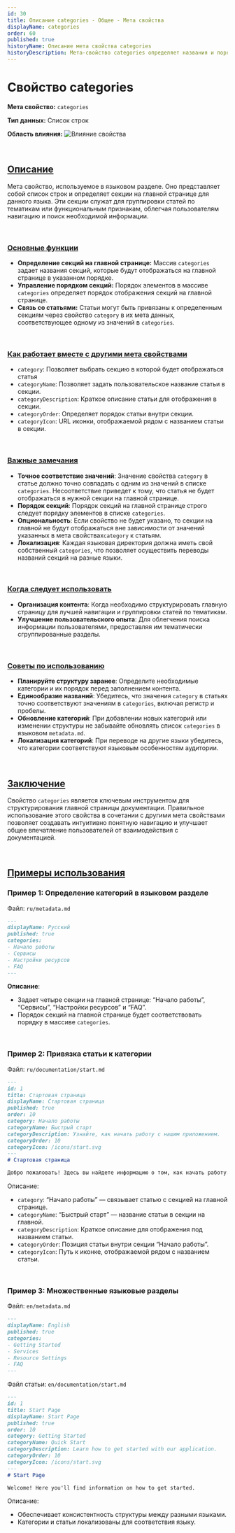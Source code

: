 ```yaml
---
id: 30
title: Описание categories - Общее - Мета свойства
displayName: categories
order: 60
published: true
historyName: Описание мета свойства categories
historyDescription: Мета-свойство categories определяет названия и порядок секций на главной странице.
---
```


# Свойство categories

**Мета свойство:** `categories`

**Тип данных:** Список строк

**Область влияния:**
![Влияние cвойства](https://raw.githubusercontent.com/SolarSpaceTech/product-documentation-content/refs/heads/main/ru/markdown/images/category.png)

<br/>

## [Описание](description)

Мета свойство, используемое в языковом разделе. Оно представляет собой список строк и определяет секции на главной странице для данного языка.
Эти секции служат для группировки статей по тематикам или функциональным признакам, облегчая пользователям навигацию и поиск необходимой информации.

<br/>

### [Основные функции](basic-functions)

- **Определение секций на главной странице:** Массив `categories` задает названия секций, которые будут отображаться на главной странице в указанном порядке.
-	**Управление порядком секций:** Порядок элементов в массиве `categories` определяет порядок отображения секций на главной странице.
-	**Связь со статьями:** Статьи могут быть привязаны к определенным секциям через свойство `category` в их мета данных, соответствующее одному
из значений в `categories`.

<br/>

### [Как работает вместе с другими мета свойствами](with-other-properties)

- `category`: Позволяет выбрать секцию в которой будет отображаться статья
-	`categoryName`: Позволяет задать пользовательское название статьи в секции.
-	`categoryDescription`: Краткое описание статьи для отображения в секции.
-	`categoryOrder`: Определяет порядок статьи внутри секции.
-	`categoryIcon`: URL иконки, отображаемой рядом с названием статьи в секции.

<br/>

### [Важные замечания](notes)

-	**Точное соответствие значений**: Значение свойства `category` в статье должно точно совпадать с одним из значений в списке `categories`.
Несоответствие приведет к тому, что статья не будет отображаться в нужной секции на главной странице.
-	**Порядок секций**: Порядок секций на главной странице строго следует порядку элементов в списке `categories`.
-	**Опциональность**: Если свойство не будет указано, то секции на главной не будут отображаться вне зависимости от значений указанных
в мета свойствах`category` к статьям.
-	**Локализация**: Каждая языковая директория должна иметь свой собственный `categories`, что позволяет осуществить переводы названий секций
на разные языки.

<br/>

### [Когда следует использовать](when-to-use)

-	**Организация контента**: Когда необходимо структурировать главную страницу для лучшей навигации и группировки статей по тематикам.
-	**Улучшение пользовательского опыта**: Для облегчения поиска информации пользователями, предоставляя им тематически сгруппированные разделы.

<br/>

### [Советы по использованию](advice)

-	**Планируйте структуру заранее**: Определите необходимые категории и их порядок перед заполнением контента.
-	**Единообразие названий**: Убедитесь, что значения `category` в статьях точно соответствуют значениям в `categories`, включая регистр и пробелы.
-	**Обновление категорий**: При добавлении новых категорий или изменении структуры не забывайте обновлять список `categories` в языковом `metadata.md`.
-	**Локализация категорий**: При переводе на другие языки убедитесь, что категории соответствуют языковым особенностям аудитории.

<br/>

## [Заключение](conclusion)

Свойство `categories` является ключевым инструментом для структурирования главной страницы документации. Правильное использование этого свойства
в сочетании с другими мета свойствами позволяет создавать интуитивно понятную навигацию и улучшает общее впечатление пользователей от взаимодействия
с документацией.

<br/>

## [Примеры использования](examples)

### Пример 1: Определение категорий в языковом разделе

Файл: `ru/metadata.md`

```markdown
---
displayName: Русский
published: true
categories:
- Начало работы
- Сервисы
- Настройки ресурсов
- FAQ
---
```

**Описание**:

-	Задает четыре секции на главной странице: “Начало работы”, “Сервисы”, “Настройки ресурсов” и “FAQ”.
-	Порядок секций на главной странице будет соответствовать порядку в массиве `categories`.

<br/>

### Пример 2: Привязка статьи к категории

Файл: `ru/documentation/start.md`

```markdown
---
id: 1
title: Стартовая страница
displayName: Стартовая страница
published: true
order: 10
category: Начало работы
categoryName: Быстрый старт
categoryDescription: Узнайте, как начать работу с нашим приложением.
categoryOrder: 10
categoryIcon: /icons/start.svg
---
# Стартовая страница

Добро пожаловать! Здесь вы найдете информацию о том, как начать работу.

```

Описание:

-	`category`: “Начало работы” — связывает статью с секцией на главной странице.
-	`categoryName`: “Быстрый старт” — название статьи в секции на главной.
-	`categoryDescription`: Краткое описание для отображения под названием статьи.
-	`categoryOrder`: Позиция статьи внутри секции “Начало работы”.
-	`categoryIcon`: Путь к иконке, отображаемой рядом с названием статьи.

<br/>

### Пример 3: Множественные языковые разделы

Файл: `en/metadata.md`

```markdown
---
displayName: English
published: true
categories:
- Getting Started
- Services
- Resource Settings
- FAQ
---
```

Файл статьи: `en/documentation/start.md`

```markdown
---
id: 1
title: Start Page
displayName: Start Page
published: true
order: 10
category: Getting Started
categoryName: Quick Start
categoryDescription: Learn how to get started with our application.
categoryOrder: 10
categoryIcon: /icons/start.svg
---
# Start Page

Welcome! Here you'll find information on how to get started.
```

Описание:

-	Обеспечивает консистентность структуры между разными языками.
-	Категории и статьи локализованы для соответствия языку.
